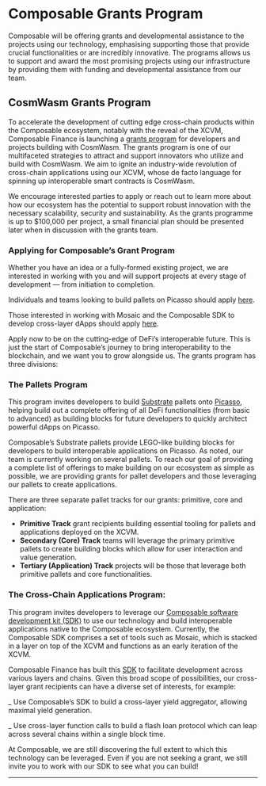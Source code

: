 # Composable Grants Program

Composable will be offering grants and developmental assistance to the projects using our technology, emphasising supporting those that provide crucial functionalities or are incredibly innovative. The programs allows us to support and award the most promising projects using our infrastructure by providing them with funding and developmental assistance from our team. 

## CosmWasm Grants Program

To accelerate the development of cutting edge cross-chain products within the Composable ecosystem, notably with the reveal of the XCVM, Composable Finance is launching a [grants program](https://composablefi.medium.com/composable-finance-launches-grants-program-for-cosmwasm-developers-d1d74c3b5765) for developers and projects building with CosmWasm. The grants program is one of our multifaceted strategies to attract and support innovators who utilize and build with CosmWasm. We aim to ignite an industry-wide revolution of cross-chain applications using our XCVM, whose de facto language for spinning up interoperable smart contracts is CosmWasm.

We encourage interested parties to apply or reach out to learn more about how our ecosystem has the potential to support robust innovation with the necessary scalability, security and sustainability. As the grants programme is up to $100,000 per project, a small financial plan should be presented later when in discussion with the grants team.

### Applying for Composable’s Grant Program

Whether you have an idea or a fully-formed existing project, we are interested in working with you and will support projects at every stage of development — from initiation to completion.

Individuals and teams looking to build pallets on Picasso should apply [here](https://airtable.com/shrGBfRd7HfEFKQOM).

Those interested in working with Mosaic and the Composable SDK to develop cross-layer dApps should apply [here](https://airtable.com/shryLItVAiXjWzqdn).

Apply now to be on the cutting-edge of DeFi’s interoperable future. This is just the start of Composable’s journey to bring interoperability to the blockchain, and we want you to grow alongside us. The grants program has three divisions:


### The Pallets Program


This program invites developers to build [Substrate](https://substrate.io/) pallets onto [Picasso](https://dali.devnets.composablefinance.ninja/products/the-picasso-parachain.html), helping build out a complete offering of all DeFi functionalities (from basic to advanced) as building blocks for future developers to quickly architect powerful dApps on Picasso.


Composable’s Substrate pallets provide LEGO-like building blocks for developers to build interoperable applications on Picasso. As noted, our team is currently working on several pallets. To reach our goal of providing a complete list of offerings to make building on our ecosystem as simple as possible, we are providing grants for pallet developers and those leveraging our pallets to create applications.

There are three separate pallet tracks for our grants: primitive, core and application:



* **Primitive Track** grant recipients building essential tooling for pallets and applications deployed on the XCVM. 
* **Secondary (Core) Track** teams will leverage the primary primitive pallets to create building blocks which allow for user interaction and value generation. 
* **Tertiary (Application) Track** projects will be those that leverage both primitive pallets and core functionalities.


### The Cross-Chain Applications Program:

This program invites developers to leverage our [Composable software development kit (SDK)](https://dali.devnets.composablefinance.ninja/products/mosaic/the-composable-sdk.html) to use our technology and build interoperable applications native to the Composable ecosystem. Currently, the Composable SDK comprises a set of tools such as Mosaic, which is stacked in a layer on top of the XCVM and functions as an early iteration of the XCVM.

Composable Finance has built this [SDK](https://dali.devnets.composablefinance.ninja/developer-guides/composable-sdk.html) to facilitate development across various layers and chains. Given this broad scope of possibilities, our cross-layer grant recipients can have a diverse set of interests, for example:

_ Use Composable’s SDK to build a cross-layer yield aggregator, allowing maximal yield generation.

_ Use cross-layer function calls to build a flash loan protocol which can leap across several chains within a single block time.

At Composable, we are still discovering the full extent to which this technology can be leveraged. Even if you are not seeking a grant, we still invite you to work with our SDK to see what you can build!

---
